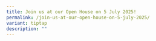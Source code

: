 ```yaml
---
title: Join us at our Open House on 5 July 2025!
permalink: /join-us-at-our-open-house-on-5-july-2025/
variant: tiptap
description: ""
---
```

